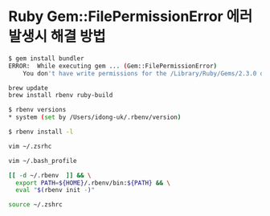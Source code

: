 # Ruby Gem::FilePermissionError 에러 발생시 해결 방법 


```bash
$ gem install bundler
ERROR:  While executing gem ... (Gem::FilePermissionError)
    You don't have write permissions for the /Library/Ruby/Gems/2.3.0 directory.
```

```bash
brew update
brew install rbenv ruby-build
```

```bash
$ rbenv versions
* system (set by /Users/idong-uk/.rbenv/version)
```

```bash
$ rbenv install -l
```

```bash
vim ~/.zsrhc
```

```bash
vim ~/.bash_profile
```

```bash
[[ -d ~/.rbenv  ]] && \
  export PATH=${HOME}/.rbenv/bin:${PATH} && \
  eval "$(rbenv init -)"
```

```bash
source ~/.zshrc
```